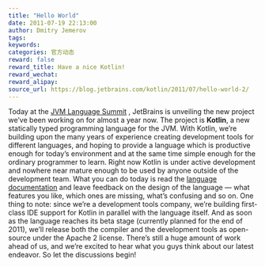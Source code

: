 ```yaml
---
title: "Hello World"
date: 2011-07-19 22:13:00
author: Dmitry Jemerov
tags:
keywords:
categories: 官方动态
reward: false
reward_title: Have a nice Kotlin!
reward_wechat:
reward_alipay:
source_url: https://blog.jetbrains.com/kotlin/2011/07/hello-world-2/
---
```


Today at the [JVM Language Summit](http://openjdk.java.net/projects/mlvm/jvmlangsummit/) , JetBrains is unveiling the new project we’ve been working on for almost a year now. The project is <strong>Kotlin</strong>, a new statically typed programming language for the JVM.
With Kotlin, we’re building upon the many years of experience creating development tools for different languages, and hoping to provide a language which is productive enough for today’s environment and at the same time simple enough for the ordinary programmer to learn.
Right now Kotlin is under active development and nowhere near mature enough to be used by anyone outside of the development team. What you can do today is read the [language documentation](http://confluence.jetbrains.net/display/Kotlin/Welcome) and leave feedback on the design of the language — what features you like, which ones are missing, what’s confusing and so on.
One thing to note: since we’re a development tools company, we’re building first-class IDE support for Kotlin in parallel with the language itself. And as soon as the language reaches its beta stage (currently planned for the end of 2011), we’ll release both the compiler and the development tools as open-source under the Apache 2 license.
There’s still a huge amount of work ahead of us, and we’re excited to hear what you guys think about our latest endeavor. So let the discussions begin!

